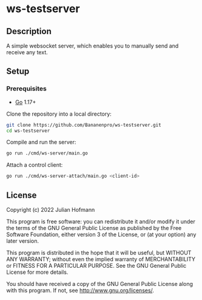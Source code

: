 # ws-testserver

## Description

A simple websocket server, which enables you to manually send and receive any text.

## Setup

### Prerequisites

- [Go](https://go.dev/) 1.17+

Clone the repository into a local directory:

```sh
git clone https://github.com/Bananenpro/ws-testserver.git
cd ws-testserver
```

Compile and run the server:

```sh
go run ./cmd/ws-server/main.go
```

Attach a control client:

```sh
go run ./cmd/ws-server-attach/main.go <client-id>
```

## License

Copyright (c) 2022 Julian Hofmann

This program is free software: you can redistribute it and/or modify
it under the terms of the GNU General Public License as published by
the Free Software Foundation, either version 3 of the License, or
(at your option) any later version.

This program is distributed in the hope that it will be useful,
but WITHOUT ANY WARRANTY; without even the implied warranty of
MERCHANTABILITY or FITNESS FOR A PARTICULAR PURPOSE.  See the
GNU General Public License for more details.

You should have received a copy of the GNU General Public License
along with this program.  If not, see <http://www.gnu.org/licenses/>.

